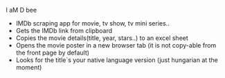 I aM D bee
- IMDb scraping app for movie, tv show, tv mini series..
- Gets the IMDb link from clipboard
- Copies the movie details(title, year, stars..) to an excel sheet
- Opens the movie poster in a new browser tab (it is not copy-able from the front page by default)
- Looks for the title`s your native language version (just hungarian at the moment)
